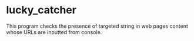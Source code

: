# lucky_catcher
This program checks the presence of targeted string in web pages content whose URLs are inputted from console.
